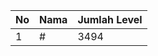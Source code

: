 | No | Nama            | Jumlah Level |
|----|-----------------|--------------|
| 1  | #    |    3494        |
